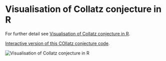 # Visualisation of Collatz conjecture in R

For further detail see [Visualisation of Collatz conjecture in R](https://ebaker.me.uk/notes/collatz-conjecture).

[Interactive version of this COllatz conjecture code](https://shiny.ebaker.me.uk/shiny-collatz/).

![Visualisation of Collatz conjecture in R](https://ebaker.me.uk/imgs/collatz1.png)
